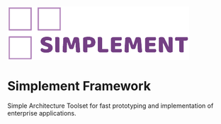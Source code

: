 ![logo](https://github.com/sroganov/Simplement/raw/master/logo.png)

# Simplement Framework
Simple Architecture Toolset for fast prototyping and implementation of enterprise applications.
